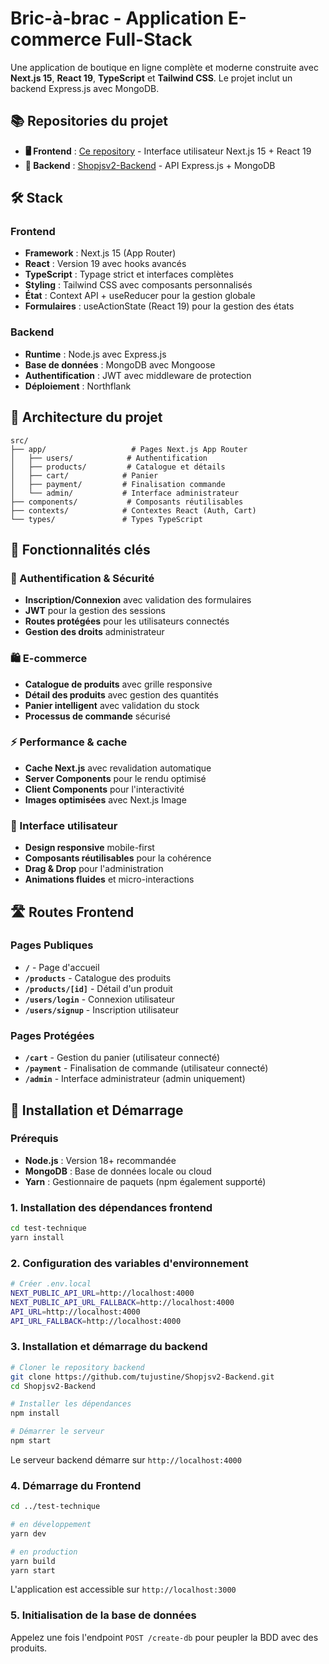 # Bric-à-brac - Application E-commerce Full-Stack

Une application de boutique en ligne complète et moderne construite avec **Next.js 15**, **React 19**, **TypeScript** et **Tailwind CSS**. Le projet inclut un backend Express.js avec MongoDB.

## 📚 **Repositories du projet**

- **🖥️ Frontend** : [Ce repository](https://github.com/votre-username/test-technique) - Interface utilisateur Next.js 15 + React 19
- **🔧 Backend** : [Shopjsv2-Backend](https://github.com/tujustine/Shopjsv2-Backend) - API Express.js + MongoDB

## 🛠️ Stack

### Frontend

- **Framework** : Next.js 15 (App Router)
- **React** : Version 19 avec hooks avancés
- **TypeScript** : Typage strict et interfaces complètes
- **Styling** : Tailwind CSS avec composants personnalisés
- **État** : Context API + useReducer pour la gestion globale
- **Formulaires** : useActionState (React 19) pour la gestion des états

### Backend

- **Runtime** : Node.js avec Express.js
- **Base de données** : MongoDB avec Mongoose
- **Authentification** : JWT avec middleware de protection
- **Déploiement** : Northflank

## 📁 Architecture du projet

```
src/
├── app/                   # Pages Next.js App Router
│   ├── users/            # Authentification
│   ├── products/         # Catalogue et détails
│   ├── cart/            # Panier
│   ├── payment/         # Finalisation commande
│   └── admin/           # Interface administrateur
├── components/           # Composants réutilisables
├── contexts/            # Contextes React (Auth, Cart)
└── types/               # Types TypeScript
```

## 🎯 Fonctionnalités clés

### 🔐 Authentification & Sécurité

- **Inscription/Connexion** avec validation des formulaires
- **JWT** pour la gestion des sessions
- **Routes protégées** pour les utilisateurs connectés
- **Gestion des droits** administrateur

### 🛍️ E-commerce

- **Catalogue de produits** avec grille responsive
- **Détail des produits** avec gestion des quantités
- **Panier intelligent** avec validation du stock
- **Processus de commande** sécurisé

### ⚡ Performance & cache

- **Cache Next.js** avec revalidation automatique
- **Server Components** pour le rendu optimisé
- **Client Components** pour l'interactivité
- **Images optimisées** avec Next.js Image

### 🎨 Interface utilisateur

- **Design responsive** mobile-first
- **Composants réutilisables** pour la cohérence
- **Drag & Drop** pour l'administration
- **Animations fluides** et micro-interactions

## 🛣️ Routes Frontend

### Pages Publiques

- **`/`** - Page d'accueil
- **`/products`** - Catalogue des produits
- **`/products/[id]`** - Détail d'un produit
- **`/users/login`** - Connexion utilisateur
- **`/users/signup`** - Inscription utilisateur

### Pages Protégées

- **`/cart`** - Gestion du panier (utilisateur connecté)
- **`/payment`** - Finalisation de commande (utilisateur connecté)
- **`/admin`** - Interface administrateur (admin uniquement)

## 🚀 Installation et Démarrage

### Prérequis

- **Node.js** : Version 18+ recommandée
- **MongoDB** : Base de données locale ou cloud
- **Yarn** : Gestionnaire de paquets (npm également supporté)

### 1. Installation des dépendances frontend

```bash
cd test-technique
yarn install
```

### 2. Configuration des variables d'environnement

```bash
# Créer .env.local
NEXT_PUBLIC_API_URL=http://localhost:4000
NEXT_PUBLIC_API_URL_FALLBACK=http://localhost:4000
API_URL=http://localhost:4000
API_URL_FALLBACK=http://localhost:4000
```

### 3. Installation et démarrage du backend

```bash
# Cloner le repository backend
git clone https://github.com/tujustine/Shopjsv2-Backend.git
cd Shopjsv2-Backend

# Installer les dépendances
npm install

# Démarrer le serveur
npm start
```

Le serveur backend démarre sur `http://localhost:4000`

### 4. Démarrage du Frontend

```bash
cd ../test-technique

# en développement
yarn dev

# en production
yarn build
yarn start
```

L'application est accessible sur `http://localhost:3000`

### 5. Initialisation de la base de données

Appelez une fois l'endpoint `POST /create-db` pour peupler la BDD avec des produits.
